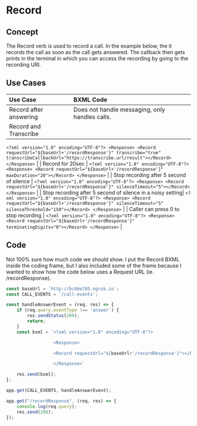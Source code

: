 # Record

## Concept
The Record verb is used to record a call. In the example below, the it records the call as soon as the call gets answered. The callback then gets prints in the terminal in which you can access the recording by going to the recording URI.

## Use Cases
| Use Case                                    | BXML Code                                                 |
|:--------------------------------------------|:----------------------------------------------------------|
| Record after answering                      | Does not handle messaging, only handles calls.            |
| Record and Transcribe                       | 
`<?xml version="1.0" encoding="UTF-8"?>
<Response>
<Record requestUrl="${baseUrl+'/recordResponse'}" transcribe="true" transcribeCallbackUrl="https://transcribe.url/result"></Record>
</Response>`                                                                                              |
| Record for 20sec                            | 
`<?xml version="1.0" encoding="UTF-8"?>
<Response>
<Record requestUrl="${baseUrl+'/recordResponse'}" maxDuration="20"></Record>
</Response>`                                                                                              |
| Stop recording after 5 second of silence    | 
`<?xml version="1.0" encoding="UTF-8"?>
<Response>
<Record requestUrl="${baseUrl+'/recordResponse'}" silenceTimeout="5"></Record>
</Response>`                                                                                              |
| Stop recording after 5 second of silence in a noisy setting| 
`<?xml version="1.0" encoding="UTF-8"?>
<Response>
<Record requestUrl="${baseUrl+'/recordResponse'}" silenceTimeout="5" silenceThreshold="150"></Record>
</Response>`                                                                                              | 
| Caller can press 0 to stop recording        | 
`<?xml version="1.0" encoding="UTF-8"?>
<Response>
<Record requestUrl="${baseUrl+'/recordResponse'}" terminatingDigits="0"></Record>
</Response>`                                                                                              | 


## Code

Not 100% sure how much code we should show.  I put the Record BXML inside the coding frame, but I also included some of the frame because I wanted to show how the code below uses a Request URL (ie. /recordResponse).

```js
const baseUrl = `http://bc66e785.ngrok.io`;
const CALL_EVENTS = '/call-events';

const handleAnswerEvent = (req, res) => {
    if (req.query.eventType !== 'answer') {
        res.sendStatus(200);
        return;
    }
    const bxml = `<?xml version="1.0" encoding="UTF-8"?>

				  <Response>

				  <Record requestUrl="${baseUrl+'/recordResponse'}"></Record>

				  </Response>`

    res.send(bxml);
};

app.get(CALL_EVENTS, handleAnswerEvent);

app.get("/recordResponse", (req, res) => {
    console.log(req.query);
    res.send(200);
});
```
